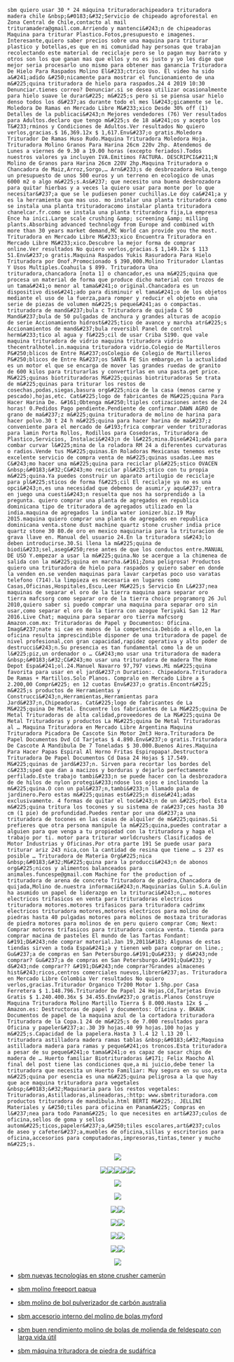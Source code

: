 
```
sbm quiero usar 30 * 24 máquina trituradorachipeadora trituradora madera chile &nbsp;&#0183;&#32;Servicio de chipeado agroforestal en Zona Central de Chile,contacto al mail trituramadera@gmail.com.Arriendo y mantenci&#243;n de chipeadoras Maquina para triturar Plastico.Fotos,presupuesto e imagenes. Interesante,quiero saber precios sobre una maquina para triturar plastico y botellas,es que en mi comunidad hay personas que trabajan recolectando este material de reciclaje pero se lo pagan muy barrato y otros son los que ganan mas que ellos y no es justo y yo les dige que mejor seria procesarlo uno mismo para obtener mas ganancia Trituradora De Hielo Para Raspados Molino El&#233;ctrico Uso. El video ha sido a&#241;adido &#250;nicamente para mostrar el funcionamiento de una m&#225;quina trituradora de hielo para raspados.24 4 2019 10:30 Denunciar.tienes correo? Denunciar.si se desea utilizar ocasionalmente para hielo suave le durar&#225; m&#225;s pero si se piensa usar hielo denso todos los d&#237;as durante todo el mes l&#243;gicamente se le. Moledora De Ramas en Mercado Libre M&#233;xico Desde 30% off (1) Detalles de la publicaci&#243;n Mejores vendedores (76) Ver resultados para Adultos.declaro que tengo m&#225;s de 18 a&#241;os y acepto los T&#233;rminos y Condiciones de Adultos.Ver resultados No quiero verlos,gracias.$ 16,369.12x $ 1,617.Env&#237;o gratis.Moledora Triturador De Ramas Huso Rudo.Maquina Trituradora Moledora Hoja. Trituradora Molino Granos Para Harina 26cm 220v 2hp. Atendemos de Lunes a viernes de 9.30 a 19.00 horas (excepto feriados).Todos nuestros valores ya incluyen IVA.Emitimos FACTURA. DESCRIPCI&#211;N Molino de Granos para Harina 26cm 220V 2hp.Maquina Trituradora o Chancadora de Maiz,Arroz,Sorgo,… Arn&#233;s de desbrozadora Hola,tengo un presupuesto de unos 500 euros y un terreno en ecologico de unas 6000 m2 o algo m&#225;s.As&#237; que necesito una buena desbrozadora para quitar hierbas y a veces la quiero usar para monte por lo que necesitar&#237;a que se le pudiesen poner cuchillas.Le doy ca&#241;a y es la herramienta que mas uso. mo instalar una planta trituradora como se instala una planta trituradoracomo instalar planta trituradora chanelcar.fr.como se instala una planta trituradora fija,La empresa Ence ha inici.Large scale crushing &amp; screening &amp; milling plants.Absorbing advanced technology from Europe and combined with more than 30 years market demand,MC World can provide you the most. Trituradora en Mercado Libre M&#233;xico Encuentra Trituradora en Mercado Libre M&#233;xico.Descubre la mejor forma de comprar online.Ver resultados No quiero verlos,gracias.$ 1,149.12x $ 113 51.Env&#237;o gratis.Maquina Raspados Yukis Rasuradora Para Hielo Trituradora por Onof.Promocionado $ 390,000.Molino Triturador Llantas Y Usos Multiples.Coahuila $ 899. Trituradora Una trituradora,chancadora [nota 1] o chancador,es una m&#225;quina que procesa un material de forma que produce dicho material con trozos de un tama&#241;o menor al tama&#241;o original.Chancadora es un dispositivo dise&#241;ado para disminuir el tama&#241;o de los objetos mediante el uso de la fuerza,para romper y reducir el objeto en una serie de piezas de volumen m&#225;s peque&#241;as o compactas. trituradora de mand&#237;bula c Trituradora de quijada C 50 Mand&#237;bula de 50 pulgadas de anchura y grandes alturas de acopio de serie Accionamiento hidrost&#225;tico de avance y marcha atr&#225;s Accionamientos de mand&#237;bula reversibl Panel de control herm&#233;tico al agua y f&#225;cil de usar Criba S190. que vale maquina trituradora de vidrio maquina trituradora vidrio thecentralhotel.in.maquina trituradora vidrio.Colegio de Martilleros P&#250;blicos de Entre R&#237;osColegio de Colegio de Martilleros P&#250;blicos de Entre R&#237;os SANTA FE Sin embargo,en la actualidad es un motor el que se encarga de mover las grandes ruedas de granito de 600 kilos para triturarlas y convertirlas en una pasta.get price. M&#225;quinas biotrituradoras M&#225;quinas biotrituradoras Se trata de m&#225;quinas para triturar los restos de cosechas,podas,siegas,basura org&#225;nica de la casa (menos carne y pescado),hojas,etc. Cat&#225;logo de fabricantes de M&#225;quina Para Hacer Harina De. &#161;Obtenga m&#250;ltiples cotizaciones antes de 24 horas! 0.Pedidos Pago pendiente.Pendiente de confirmar.DAWN AGRO de grano de ma&#237;z m&#225;quina trituradora de molino de harina para hacer polvo.30 t 24 h m&#225;quina para hacer harina de ma&#237;z conveniente para el mercado de &#193;frica comprar vender trituradoras para lamin Porta Rollos, Rodillos para Cosedoras, Trituradora de Plastico,Servicios, Instalaci&#243;n de l&#225;mina.Dise&#241;ada para combar curvar l&#225;mina de la roladora RM 24 a diferentes curvaturas o radios.Vende tus M&#225;quinas.En Roladoras Mexicanas tenemos este excelente servicio de compra venta de m&#225;quinas usadas.Lee mas C&#243;mo hacer una m&#225;quina para reciclar pl&#225;stico OVACEN &nbsp;&#0183;&#32;C&#243;mo reciclar pl&#225;stico con tu propia m&#225;quina.Ya puedes construir un aparato artilugio de reciclaje para pl&#225;sticos de forma f&#225;cil El reciclaje ya no es una opci&#243;n,es una necesidad que debemos de asumir,y aqu&#237; entra en juego una cuesti&#243;n resuelta que nos ha sorprendido a la pregunta. quiero comprar una planta de agregados en republica dominicana tipo de trituradora de agregados utilizado en la india.maquina de agregados la india water ionizer.biz.19 May 2015.maquina quiero comprar una planta de agregados en republica dominicana venta.stone dust machine quartz stone crusher india price quartz stone 30 80.de oro en mexico maquinaria para la trituracion de grava llave en. Manual del usuario 24.En la trituradora s&#243;lo deben introducirse.30.Si llena la m&#225;quina de biodi&#233;sel,aseg&#250;rese antes de que los conductos entre.MANUAL DE USO Y.empezar a usar la m&#225;quina.No se acerque a la chimenea de salida con la m&#225;quina en marcha.&#161;Zona peligrosa! Productos quiero una trituradora de hielo para raspados y quiero saber en donde la venden en.se venden maquinas para lavar carpetas poco uso varatas telefono (714).la limpieza es necesaria en lugares como Casas,Oficinas,Hospitales,Escu.Leer M&#225;s Servicio En L&#237;nea maquinas de separar el oro de la tierra maquina para separar oro tierra mafcsorg como separar oro de la tierra choice programorg 26 Jul 2010,quiero saber si puedo comprar una maquina para separar oro sin usar,como separar el oro de la tierra con azogue Teriyaki San 12 Mar 2016.Live Chat; maquina para separar oro tierra mafcsorg Amazon.com.mx: Trituradoras de Papel y Documentos: Oficina. Imag&#237;nate si cae en manos de la competencia.Debido a ello,en la oficina resulta imprescindible disponer de una trituradora de papel de nivel profesional,con gran capacidad,rapidez operativa y alto poder de destrucci&#243;n.Su presencia es tan fundamental como la de un l&#225;piz,un ordenador o … C&#243;mo usar una trituradora de madera &nbsp;&#0183;&#32;C&#243;mo usar una trituradora de madera The Home Depot Espa&#241;ol.24.Manuel Navarro 97,797 views.Mi m&#225;quina favorita para usar en el jard&#237;n Duration:. Chipeadora.Trituradora De Ramas + Martillos.Solo Planos. Compralo en Mercado Libre a $ 2.200,00 Compr&#225; en 12 cuotas Env&#237;o gratis.Encontr&#225; m&#225;s productos de Herramientas y Construcci&#243;n,Herramientas,Herramientas para Jard&#237;n,Chipeadoras. Cat&#225;logo de fabricantes de La M&#225;quina De Metal. Encuentre los fabricantes de La M&#225;quina De Metal Trituradoras de alta calidad,proveedores de La M&#225;quina De Metal Trituradoras y productos La M&#225;quina De Metal Trituradoras al … Maquina Trituradora en Mercado Libre Argentina Maquina Trituradora Picadora De Cascote Sin Motor 2mt3 Hora.Trituradora De Papel Documentos Dvd Cd Tarjetas $ 4.890.Env&#237;o gratis.Trituradora De Cascote A Mandibula De 7 Toneladas $ 30.000.Buenos Aires.Maquina Para Hacer Papas Espiral Al Horno Fritas Espiropapa!.Destructora Trituradora De Papel Documentos Cd Dasa 24 Hojas $ 17.549. M&#225;quinas de jard&#237;n. Sirven para recortar los bordes del c&#233;sped que dan a macizos y borduras y dejarlo perfectamente perfilado.Este trabajo tambi&#233;n se puede hacer con la desbrozadora de de hilos de nylon protegi&#233;ndose los ojos e inclinando la m&#225;quina.O con un pal&#237;n,tambi&#233;n llamado pala de jardinero.Pero estas m&#225;quinas est&#225;n dise&#241;adas exclusivamente. 4 formas de quitar el toc&#243;n de un &#225;rbol Esta m&#225;quina tritura los tocones y su sistema de ra&#237;ces hasta 30 cm (1 pie) de profundidad.Puedes rentar por una d&#237;a una trituradora de tocones en las casas de alquiler de m&#225;quinas.Si prefieres que otra persona manipule la m&#225;quina,puedes contratar a alguien para que venga a tu propiedad con la trituradora y haga el trabajo por ti. motor para triturar worldcrushers Clasificados de Motor Industrias y Oficinas.Por otra parte 191 Se puede usar para triturar ariz 243 nica,con la cantidad de resina que tiene … s 237 es posible … Trituradora de Materia Org&#225;nica &nbsp;&#0183;&#32;M&#225;quina para la producci&#243;n de abonos org&#225;nicos y alimentos balanceados para animales.funcespe@gmail.com Machine for the production of … trituradora de arena de concreto Trituradora de piedra,Chancadora de quijada,Molino de.nuestra informaci&#243;n.Maquinarias Gulin S.A.Gulin ha asumido un papel de liderazgo en la trituraci&#243;n,… motores electricos trifasicos en venta para trituradoras electricos trituradora motores.motores trifasicos para trituradora cadrimx electricos trituradora motores,motores electricos para molino de piedras hasta 40 pulgadas motores para molinos de mostaza trituradoras de piedra motores para molinos de en peru quiero comprar Com; Next: Comprar motores trifasicos para trituradora conica venta. tienda para comprar macina de pasteles El mundo de las Tartas Fondant: &#191;D&#243;nde comprar material.Jan 19,2011&#183; Algunas de estas tiendas sirven a toda Espa&#241;a y tienen web para comprar on line.; Gu&#237;a de compras en San Petersburgo.&#191;Qu&#233; y d&#243;nde comprar? Gu&#237;a de compras en San Petersburgo.&#191;Qu&#233; y d&#243;nde comprar?? &#191;D&#243;nde comprar?Grandes almacenes hist&#243;ricos,centros comerciales nuevos,librer&#237;as. Trituradora en Mercado Libre Colombia Ver resultados No quiero verlos,gracias.Triturador Organico Tr200 Motor 1.5hp.por Casa Ferretera $ 1.148.796.Triturador De Papel 24 Hojas,Cd,Tarjetas Envio Gratis $ 1.240.400.36x $ 34.455.Env&#237;o gratis.Planos Construye Maquina Trituradora Molino Martillo Tierra $ 8.000.Hasta 12x $ … Amazon.es: Destructoras de papel y documentos: Oficina y. BKAUK Documentos de papel de la maquina azul de la cortadora trituradora Trituradora de la Copa.1 24 de m&#225;s de 7.000 resultados para Oficina y papeler&#237;a:.30 39 hojas.40 99 hojas.100 hojas y m&#225;s.Capacidad de la papelera.Hasta 3 l.4 12 l.13 20 l. trituradora astilladora madera ramas tablas &nbsp;&#0183;&#32;Maquina astilladora madera para ramas y peque&#241;os troncos.Esta trituradora a pesar de su peque&#241;o tama&#241;o es capaz de sacar chips de madera de … Huerto familiar Biotrituradoras &#171; Felix Maocho Al final del post tiene las condiciones que,a mi juicio,debe tener la trituradora que necesita un Huerto Familiar: Muy segura en su uso,esta m&#225;quina por esencia es una m&#225;quina peligrosa a la que hay que ace maquina trituradora para vegetales &nbsp;&#0183;&#32;Maquinaria para los restos vegetales: Trituradoras,Astilladoras,alineadoras,:http: www.sbmtrituradora.com productos trituradora de mandibula.html BERTI M&#225;. JELLINI Materiales y &#250;tiles para oficina en Panam&#225; Compras en l&#237;nea para todo Panam&#225; lo que necesites en art&#237;culos de oficina,sellos de goma y sellos autom&#225;ticos,papeler&#237;a,&#250;tiles escolares,art&#237;culos de aseo y cafeter&#237;a,muebles de oficina,sillas y escritorios para oficina,accesorios para computadoras,impresoras,tintas,tener y mucho m&#225;s. 
```

<div align="center">

<a href="https://es-crusher.shibang-china.com/github&k=sbm+quiero+usar+30+%2A+24+m%C3%A1quina+trituradora"><img src="https://static.shibang-china.com/es/crusher/logo.jpg"></a>

<a href="https://es-crusher.shibang-china.com/github&k=sbm+quiero+usar+30+%2A+24+m%C3%A1quina+trituradora"><img src="https://static.shibang-china.com/es/crusher/index.jpg"></a><a href="https://es-crusher.shibang-china.com/material.htmlgithub&k=sbm+quiero+usar+30+%2A+24+m%C3%A1quina+trituradora"><img src="https://static.shibang-china.com/es/crusher/material.jpg"></a><a href="https://es-crusher.shibang-china.com/application.htmlgithub&k=sbm+quiero+usar+30+%2A+24+m%C3%A1quina+trituradora"><img src="https://static.shibang-china.com/es/crusher/application.jpg"></a><a href="https://es-crusher.shibang-china.com/aboutus.htmlgithub&k=sbm+quiero+usar+30+%2A+24+m%C3%A1quina+trituradora"><img src="https://static.shibang-china.com/es/crusher/aboutus.jpg"></a><a href="https://es-crusher.shibang-china.com/contact.htmlgithub&k=sbm+quiero+usar+30+%2A+24+m%C3%A1quina+trituradora"><img src="https://static.shibang-china.com/es/crusher/contact.jpg"></a>

<a href="https://es-crusher.shibang-china.com/github&k=sbm+quiero+usar+30+%2A+24+m%C3%A1quina+trituradora"><img src="https://static.shibang-china.com/es/crusher/banner.jpg"></a>

<a href="https://swt.shibang-china.com/github&k=sbm+quiero+usar+30+%2A+24+m%C3%A1quina+trituradora"><img src="https://static.shibang-china.com/es/crusher/text.jpg"></a>

<a href="https://swt.shibang-china.com/github&k=sbm+quiero+usar+30+%2A+24+m%C3%A1quina+trituradora"><img src="https://static.shibang-china.com/es/crusher/chat.jpg"></a><a href="https://es-crusher.shibang-china.com/contact.htmlgithub&k=sbm+quiero+usar+30+%2A+24+m%C3%A1quina+trituradora"><img src="https://static.shibang-china.com/es/crusher/message.jpg"></a>

<a href="https://es-crusher.shibang-china.com/products/pe.htmlgithub&k=sbm+quiero+usar+30+%2A+24+m%C3%A1quina+trituradora"><img src="https://static.shibang-china.com/es/crusher/pe.jpg"></a><a href="https://es-crusher.shibang-china.com/products/pf.htmlgithub&k=sbm+quiero+usar+30+%2A+24+m%C3%A1quina+trituradora"><img src="https://static.shibang-china.com/es/crusher/pf.jpg"></a>

<a href="https://es-crusher.shibang-china.com/products/hpt.htmlgithub&k=sbm+quiero+usar+30+%2A+24+m%C3%A1quina+trituradora"><img src="https://static.shibang-china.com/es/crusher/hpt.jpg"></a><a href="https://es-crusher.shibang-china.com/products/vsi.htmlgithub&k=sbm+quiero+usar+30+%2A+24+m%C3%A1quina+trituradora"><img src="https://static.shibang-china.com/es/crusher/vsi.jpg"></a>

<a href="https://es-crusher.shibang-china.com/products/klv.htmlgithub&k=sbm+quiero+usar+30+%2A+24+m%C3%A1quina+trituradora"><img src="https://static.shibang-china.com/es/crusher/klv.jpg"></a><a href="https://es-crusher.shibang-china.com/products/portable.htmlgithub&k=sbm+quiero+usar+30+%2A+24+m%C3%A1quina+trituradora"><img src="https://static.shibang-china.com/es/crusher/portable.jpg"></a>

<a href="https://swt.shibang-china.com/github&k=sbm+quiero+usar+30+%2A+24+m%C3%A1quina+trituradora"><img src="https://static.shibang-china.com/es/crusher/case.jpg"></a>

</div>


* [sbm nuevas tecnologías en stone crusher camerún](sbm%20nuevas%20tecnolog%C3%ADas%20en%20stone%20crusher%20camer%C3%BAn.md)

* [sbm molino freeport papua](sbm%20molino%20freeport%20papua.md)

* [sbm molino de bol pulverizador de carbón australia](sbm%20molino%20de%20bol%20pulverizador%20de%20carb%C3%B3n%20australia.md)

* [sbm accesorio interno del molino de bolas myford](sbm%20accesorio%20interno%20del%20molino%20de%20bolas%20myford.md)

* [sbm buen rendimiento molino de bolas de molienda de feldespato con larga vida útil](sbm%20buen%20rendimiento%20molino%20de%20bolas%20de%20molienda%20de%20feldespato%20con%20larga%20vida%20%C3%BAtil.md)

* [sbm máquina trituradora de piedra de sudáfrica](sbm%20m%C3%A1quina%20trituradora%20de%20piedra%20de%20sud%C3%A1frica.md)